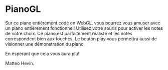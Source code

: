 # PianoGL

Sur ce piano entièrement codé en WebGL, vous pourrez vous amuser avec un piano entièrement fonctionnel! 
Utilisez votre souris pour activer les notes de votre choix. Ce piano est parfaitement réaliste et les notes correspondent bien aux touches. 
Le bouton play vous permettra aussi de visionner une démonstration du piano.

En éspérant que cela vous aura plu! 

Matteo Hevin.
